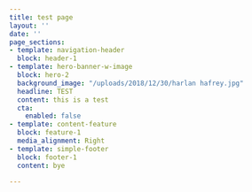 ```yaml
---
title: test page
layout: ''
date: ''
page_sections:
- template: navigation-header
  block: header-1
- template: hero-banner-w-image
  block: hero-2
  background_image: "/uploads/2018/12/30/harlan hafrey.jpg"
  headline: TEST
  content: this is a test
  cta:
    enabled: false
- template: content-feature
  block: feature-1
  media_alignment: Right
- template: simple-footer
  block: footer-1
  content: bye

---
```

